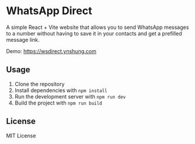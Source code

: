 # WhatsApp Direct

A simple React + Vite website that allows you to send WhatsApp messages to a number without having to save it in your contacts and get a prefilled message link.

Demo: https://wsdirect.ynshung.com

## Usage

1. Clone the repository
2. Install dependencies with `npm install`
3. Run the development server with `npm run dev`
4. Build the project with `npm run build`

## License
MIT License
